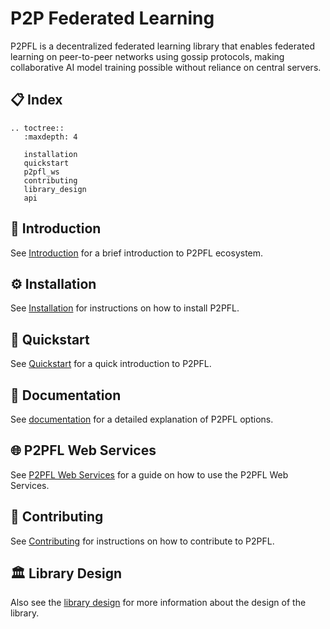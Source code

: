 # P2P Federated Learning

P2PFL is a decentralized federated learning library that enables federated learning on peer-to-peer networks using gossip protocols, making collaborative AI model training possible without reliance on central servers.

## 📋 Index

```{eval-rst}
.. toctree::
   :maxdepth: 4

   installation
   quickstart
   p2pfl_ws
   contributing
   library_design
   api

```


## 📘 Introduction

See [Introduction](introduction.md) for a brief introduction to P2PFL ecosystem.

## ⚙️ Installation

See [Installation](installation.md) for instructions on how to install P2PFL.

## 🚀 Quickstart

See [Quickstart](quickstart.md) for a quick introduction to P2PFL.

## 📖 Documentation

See [documentation](docs-index.md) for a detailed explanation of P2PFL options.

## 🌐 P2PFL Web Services

See [P2PFL Web Services](p2pfl_ws.md) for a guide on how to use the P2PFL Web Services.

## 👫 Contributing

See [Contributing](contributing.md) for instructions on how to contribute to P2PFL.

## 🏛️ Library Design

Also see the [library design](library_design.md) for more information about the design of the library.

